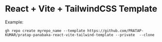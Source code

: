 # React + Vite + TailwindCSS Template

Example:
```
gh repo create myrepo_name --template https://github.com/PRATAP-KUMAR/pratap-panabaka-react-vite-tailwind-template --private  --clone
```
